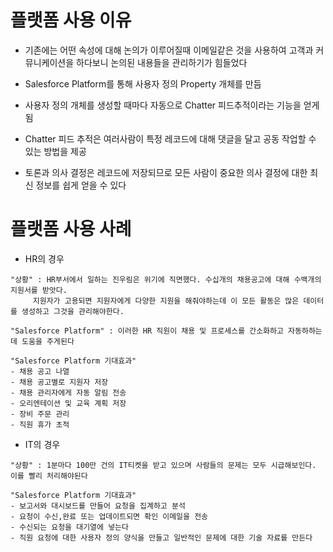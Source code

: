 # 플랫폼 사용 이유

- 기존에는 어떤 속성에 대해 논의가 이루어질때 이메일같은 것을 사용하여 고객과 커뮤니케이션을 하다보니 논의된 내용들을 관리하기가 힘들었다

- Salesforce Platform를 통해 사용자 정의 Property 개체를 만듬

- 사용자 정의 개체를 생성할 때마다 자동으로 Chatter 피드추적이라는 기능을 얻게됨

- Chatter 피드 추적은 여러사람이 특정 레코드에 대해 댓글을 달고 공동 작업할 수 있는 방법을 제공

- 토론과 의사 결정은 레코드에 저장되므로 모든 사람이 중요한 의사 결정에 대한 최신 정보를 쉽게 얻을 수 있다

# 플랫폼 사용 사례

- HR의 경우
```
"상황" : HR부서에서 일하는 진우림은 위기에 직면했다. 수십개의 채용공고에 대해 수백개의 지원서를 받앗다.
	 지원자가 고용되면 지원자에게 다양한 지원을 해줘야하는데 이 모든 활동은 많은 데이터를 생성하고 그것을 관리해야한다.

"Salesforce Platform" : 이러한 HR 직원이 채용 및 프로세스를 간소화하고 자동하하는데 도움을 주게된다

"Salesforce Platform 기대효과" 
- 채용 공고 나열
- 채용 공고별로 지원자 저장
- 채용 관리자에게 자동 알림 전송
- 오리엔테이션 및 교육 계획 저장
- 장비 주문 관리
- 직원 휴가 초적
```

- IT의 경우
```
"상황" : 1분마다 100만 건의 IT티켓을 받고 있으며 사람들의 문제는 모두 시급해보인다. 이를 빨리 처리해야된다

"Salesforce Platform 기대효과"
- 보고서와 대시보드를 만들어 요청을 집계하고 분석
- 요청이 수신,완료 또는 업데이트되면 확인 이메일을 전송
- 수신되는 요청을 대기열에 넣는다
- 직원 요청에 대한 사용자 정의 양식을 만들고 일반적인 문제에 대한 기술 자료를 만든다

```
